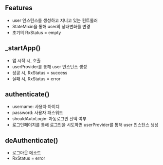 ## Features
- user 인스턴스를 생성하고 지니고 있는 컨트롤러
- StateMixin을 통해 user의 상태변화를 변경
- 초기의 RxStatus = empty

## _startApp()
- 앱 시작 시, 호출
- userProvider를 통해 user 인스턴스 생성
- 성공 시, RxStatus = success
- 실패 시, RxStatus = error

## authenticate()
- username: 사용자 아이디
- password: 사용자 패스워드
- shouldAutoLogin: 자동로그인 선택 여부
- 로그인페이지를 통해 로그인을 시도하면 userProvider를 통해 user 인스턴스 생성

## deAuthenticate()
- 로그아웃 메소드
- RxStatus = error
